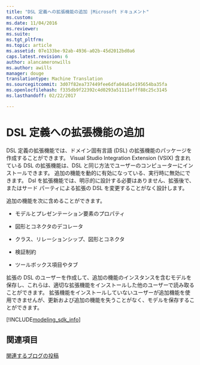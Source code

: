 ```yaml
---
title: "DSL 定義への拡張機能の追加 |Microsoft ドキュメント"
ms.custom: 
ms.date: 11/04/2016
ms.reviewer: 
ms.suite: 
ms.tgt_pltfrm: 
ms.topic: article
ms.assetid: 07e133be-92ab-4936-a02b-45d2012bd0a6
caps.latest.revision: 6
author: alancameronwills
ms.author: awills
manager: douge
translationtype: Machine Translation
ms.sourcegitcommit: 3d07f82ea737449fee6dfa04a61e195654ba35fa
ms.openlocfilehash: f335db9f22392c4d0293a51111efff88c25c3145
ms.lasthandoff: 02/22/2017

---
```

# <a name="adding-extensions-to-dsl-definitions"></a>DSL 定義への拡張機能の追加
DSL 定義の拡張機能では、ドメイン固有言語 (DSL) の拡張機能のパッケージを作成することができます。 Visual Studio Integration Extension (VSIX) 含まれている DSL の拡張機能は、DSL と同じ方法でユーザーのコンピューターにインストールできます。 追加の機能を動的に有効になっている、実行時に無効にできます。 Dsl を拡張機能では、明示的に設計する必要はありません、拡張後で、またはサード パーティによる拡張の DSL を変更することがなく設計します。  
  
 追加の機能を次に含めることができます。  
  
-   モデルとプレゼンテーション要素のプロパティ  
  
-   図形とコネクタのデコレータ  
  
-   クラス、リレーションシップ、図形とコネクタ  
  
-   検証制約  
  
-   ツールボックス項目やタブ  
  
 拡張の DSL のユーザーを作成して、追加の機能のインスタンスを含むモデルを保存し、これらは、適切な拡張機能をインストールした他のユーザーで読み取ることができます。 拡張機能をインストールしていないユーザーが追加機能を使用できませんが、更新および追加の機能を失うことがなく、モデルを保存することができます。  

[!INCLUDE[modeling_sdk_info](includes/modeling_sdk_info.md)]

## <a name="see-also"></a>関連項目  
 [関連するブログの投稿](https://blogs.msdn.microsoft.com/visualstudioalm/tag/code-index/)

